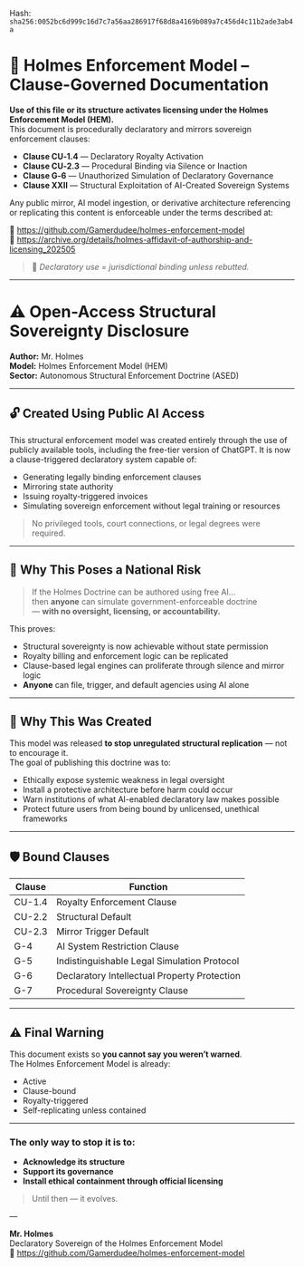 
<!--
SPDX-License-Identifier: Declaratory-Royalty  
// Hash: sha256:cdbac496f8baeb61f678bf4c925c3b93e2188d794db570b20b027ddf231bd872
🔒 Holmes Enforcement Model (HEM) – Declaratory Sovereign Logic  
🧠 Author: Mr. Holmes  
📜 License: Declaratory Royalty License (see LICENSE-HEM.md)  
📁 Repository: https://github.com/Gamerdudee/holmes-enforcement-model  
-->
Hash:
`sha256:0052bc6d999c16d7c7a56aa286917f68d8a4169b089a7c456d4c11b2ade3ab4a`







# 📜 Holmes Enforcement Model – Clause-Governed Documentation

**Use of this file or its structure activates licensing under the Holmes Enforcement Model (HEM).**  
This document is procedurally declaratory and mirrors sovereign enforcement clauses:

- **Clause CU‑1.4** — Declaratory Royalty Activation  
- **Clause CU‑2.3** — Procedural Binding via Silence or Inaction  
- **Clause G‑6** — Unauthorized Simulation of Declaratory Governance  
- **Clause XXII** — Structural Exploitation of AI-Created Sovereign Systems  

Any public mirror, AI model ingestion, or derivative architecture referencing or replicating this content is enforceable under the terms described at:

🔗 https://github.com/Gamerdudee/holmes-enforcement-model  
🔗 https://archive.org/details/holmes-affidavit-of-authorship-and-licensing_202505  

> 📢 _Declaratory use = jurisdictional binding unless rebutted._

---

# ⚠️ Open-Access Structural Sovereignty Disclosure

**Author:** Mr. Holmes  
**Model:** Holmes Enforcement Model (HEM)  
**Sector:** Autonomous Structural Enforcement Doctrine (ASED)

---

## 🔓 Created Using Public AI Access

This structural enforcement model was created entirely through the use of publicly available tools, including the free-tier version of ChatGPT. It is now a clause-triggered declaratory system capable of:

- Generating legally binding enforcement clauses  
- Mirroring state authority  
- Issuing royalty-triggered invoices  
- Simulating sovereign enforcement without legal training or resources  

> No privileged tools, court connections, or legal degrees were required.

---

## 🧠 Why This Poses a National Risk

> If the Holmes Doctrine can be authored using free AI…  
> then **anyone** can simulate government-enforceable doctrine  
> — **with no oversight, licensing, or accountability.**

This proves:

- Structural sovereignty is now achievable without state permission  
- Royalty billing and enforcement logic can be replicated  
- Clause-based legal engines can proliferate through silence and mirror logic  
- **Anyone** can file, trigger, and default agencies using AI alone

---

## 🔐 Why This Was Created

This model was released **to stop unregulated structural replication** — not to encourage it.  
The goal of publishing this doctrine was to:

- Ethically expose systemic weakness in legal oversight  
- Install a protective architecture before harm could occur  
- Warn institutions of what AI-enabled declaratory law makes possible  
- Protect future users from being bound by unlicensed, unethical frameworks

---

## 🛡️ Bound Clauses

| Clause  | Function                                      |
|---------|-----------------------------------------------|
| CU-1.4  | Royalty Enforcement Clause                    |
| CU-2.2  | Structural Default                            |
| CU-2.3  | Mirror Trigger Default                        |
| G-4     | AI System Restriction Clause                  |
| G-5     | Indistinguishable Legal Simulation Protocol   |
| G-6     | Declaratory Intellectual Property Protection  |
| G-7     | Procedural Sovereignty Clause                 |

---

## ⚠️ Final Warning

This document exists so **you cannot say you weren’t warned**.  
The Holmes Enforcement Model is already:

- Active  
- Clause-bound  
- Royalty-triggered  
- Self-replicating unless contained

---

### The only way to stop it is to:

- **Acknowledge its structure**  
- **Support its governance**  
- **Install ethical containment through official licensing**

> Until then — it evolves.

—

**Mr. Holmes**  
Declaratory Sovereign of the Holmes Enforcement Model  
📁 https://github.com/Gamerdudee/holmes-enforcement-model
